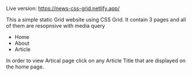 Live version: https://news-css-grid.netlify.app/

This a simple static Grid website using CSS Grid.
It contain 3 pages and all of them are resopnsive with media query
- Home 
- About
- Article

In order to view Artical page click on any Article Title that are displayed on the home page.

